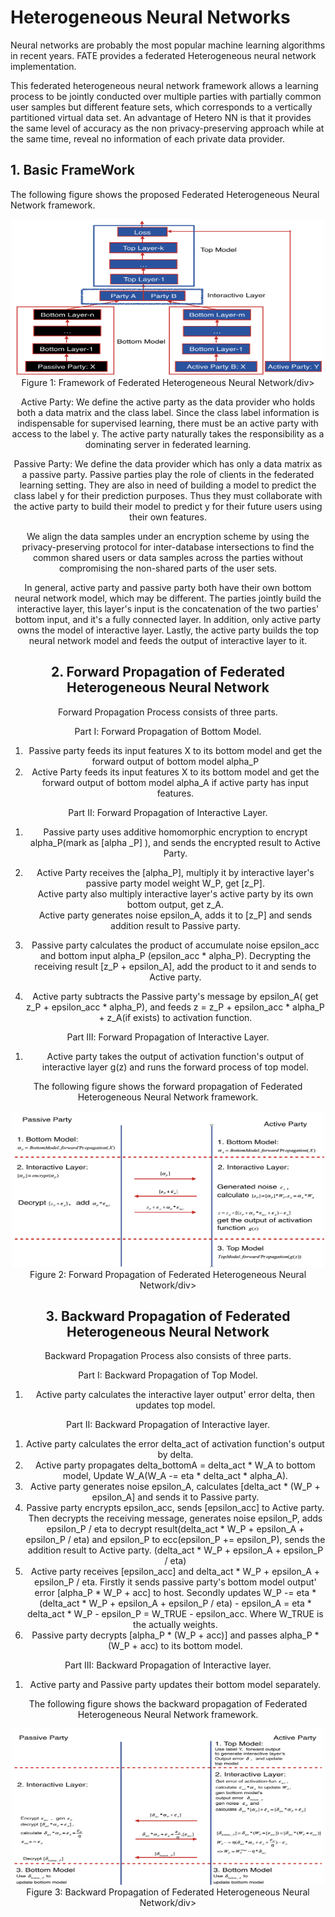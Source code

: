# Heterogeneous  Neural Networks 

Neural networks are probably the most popular machine learning algorithms in recent years. FATE provides a federated Heterogeneous neural network implementation.

This federated heterogeneous neural network framework allows a learning process to be jointly conducted over multiple parties with partially 
common user samples but different feature sets, which corresponds to a vertically partitioned virtual data set. An 
advantage of Hetero NN is that it provides the same level of accuracy as the non privacy-preserving approach while 
at the same time, reveal no information of each private data provider.

 
## 1. Basic FrameWork

The following figure shows the proposed Federated Heterogeneous Neural Network framework.
<div style="text-align:center" align=center>
<img src="./images/hetero_nn_framework.png" alt="framework" width="500" height="250" />
<br/>
Figure 1: Framework of Federated Heterogeneous Neural Network/div>

Active Party: We define the active party as the data provider who holds both a data matrix and the class label. 
Since the class label information is indispensable for supervised learning, there must be an active party with access to the label y. 
The active party naturally takes the responsibility as a dominating server in federated learning. 

Passive Party: We define the data provider which has only a data matrix as a passive party. 
Passive parties play the role of clients in the federated learning setting. They are also in need of building a model to predict the class label y for their prediction purposes. 
Thus they must collaborate with the active party to build their model to predict y for their future users using their own features.

We align the data samples under an encryption scheme by using the privacy-preserving protocol for inter-database intersections 
to find the common shared users or data samples across the parties without compromising the non-shared parts of the user sets.

In general, active party and passive party both have their own bottom neural network model, which may be different.
The parties jointly build the interactive layer, this layer's input is the concatenation of the two parties' bottom input, and it's a fully connected layer. 
In addition, only active party owns the model of interactive layer. Lastly, the active party builds the top neural network model and feeds the output of interactive layer to it.


## 2. Forward Propagation of Federated Heterogeneous Neural Network 
Forward Propagation Process consists of three parts.

Part Ⅰ: Forward Propagation of Bottom Model.
1. Passive party feeds its input features X to its bottom model and get the forward output of bottom model alpha_P
2. Active Party feeds its input features X to its bottom model and get the forward output of bottom model  alpha_A if active party has input features.

Part ⅠⅠ: Forward Propagation of Interactive Layer.
1. Passive party uses additive homomorphic encryption to encrypt alpha_P(mark as [alpha _P] ), and sends the encrypted result to Active Party.

2. Active Party receives the [alpha_P], multiply it by interactive layer's passive party model weight W_P, get [z_P].  
   Active party also multiply interactive layer's active party by its own bottom output, get z_A.  
   Active party generates noise epsilon_A, adds it to [z_P] and sends addition result to Passive party.
   
3. Passive party calculates the product of accumulate noise epsilon_acc and bottom input alpha_P (epsilon_acc * alpha_P). Decrypting the receiving result [z_P + epsilon_A], add the product to it and sends to Active party.

4. Active party subtracts the Passive party's message by epsilon_A( get z_P + epsilon_acc * alpha_P), and feeds z = z_P + epsilon_acc * alpha_P + z_A(if exists) to activation function. 

Part ⅠⅠⅠ: Forward Propagation of Interactive Layer.
1. Active party takes the output of activation function's output of interactive layer g(z) and runs the forward process of top model.


The following figure shows the forward propagation of Federated Heterogeneous Neural Network framework.
<div style="text-align:center" align=center>
<img src="./images/hetero_nn_forward_propagation.png" alt="forward propagation" width="500" height="250" />
<br/>
Figure 2: Forward Propagation of Federated Heterogeneous Neural Network/div>


## 3. Backward Propagation of Federated Heterogeneous Neural Network 

Backward Propagation Process also consists of three parts.

Part I: Backward Propagation of Top Model.
1. Active party calculates the interactive layer output' error delta, then updates top model.

Part II: Backward Propagation of Interactive layer.
1. Active party calculates the error delta_act of activation function's output by delta.  
2. Active party propagates delta_bottomA = delta_act * W_A to bottom model, Update W_A(W_A -= eta * delta_act * alpha_A).
3. Active party generates noise epsilon_A, calculates [delta_act * (W_P + epsilon_A] and sends it to Passive party.
4. Passive party encrypts epsilon_acc, sends [epsilon_acc] to Active party.  
   Then decrypts the receiving message, generates noise epsilon_P, adds epsilon_P / eta to decrypt result(delta_act * W_P + epsilon_A + epsilon_P / eta) and epsilon_P to ecc(epsilon_P += epsilon_P), sends the addition result to Active party. (delta_act * W_P + epsilon_A + epsilon_P / eta)  
5. Active party receives [epsilon_acc] and delta_act * W_P + epsilon_A + epsilon_P / eta. Firstly it sends passive party's bottom model output' error [alpha_P * W_P + acc] to host. 
   Secondly updates W_P -= eta * (delta_act * W_P + epsilon_A + epsilon_P / eta) - epsilon_A = eta * delta_act * W_P - epsilon_P = W_TRUE - epsilon_acc. Where W_TRUE is the actually weights.  
6. Passive party decrypts [alpha_P * (W_P + acc)] and passes alpha_P * (W_P + acc) to its bottom model.


Part III: Backward Propagation of Interactive layer.
1. Active party and Passive party updates their bottom model separately.

The following figure shows the backward propagation of Federated Heterogeneous Neural Network framework.
<div style="text-align:center" align=center>
<img src="./images/hetero_nn_backward_propagation.png" alt="forward propagation" width="500" height="250" />
<br/>
Figure 3: Backward Propagation of Federated Heterogeneous Neural Network/div>
   
  

